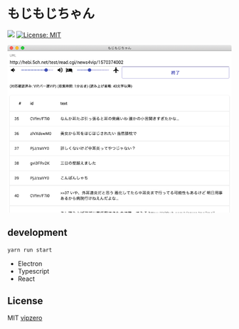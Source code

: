 # もじもじちゃん
![](https://github.com/vipzero/mojimoji-chan/workflows/Electron%20CD/badge.svg)
[![License: MIT](https://img.shields.io/badge/License-MIT-yellow.svg)](https://opensource.org/licenses/MIT)


<a href="https://github.com/sindresorhus/caprine/releases/latest">
	<img src="screenshot/ss.png" width="846">
</a>



## development

```bash
yarn run start
```

* Electron
* Typescript
* React


## License

MIT [vipzero](hello.vipper.dev)
